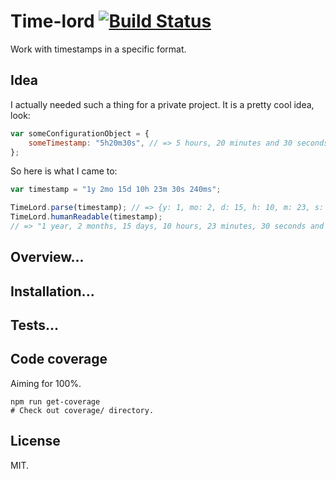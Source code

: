 # Time-lord [![Build Status](https://travis-ci.org/bound1ess/time-lord.svg?branch=master)](https://travis-ci.org/bound1ess/time-lord)

Work with timestamps in a specific format.

## Idea

I actually needed such a thing for a private project. It is a pretty cool idea, look:

```JavaScript
var someConfigurationObject = {
    someTimestamp: "5h20m30s", // => 5 hours, 20 minutes and 30 seconds (ago)
};
```

So here is what I came to:

```JavaScript
var timestamp = "1y 2mo 15d 10h 23m 30s 240ms";

TimeLord.parse(timestamp); // => {y: 1, mo: 2, d: 15, h: 10, m: 23, s: 30, ms: 240}
TimeLord.humanReadable(timestamp);
// => "1 year, 2 months, 15 days, 10 hours, 23 minutes, 30 seconds and 240 milliseconds"
```

## Overview...
## Installation...
## Tests...

## Code coverage

Aiming for 100%.

```shell
npm run get-coverage
# Check out coverage/ directory.
```

## License

MIT.
